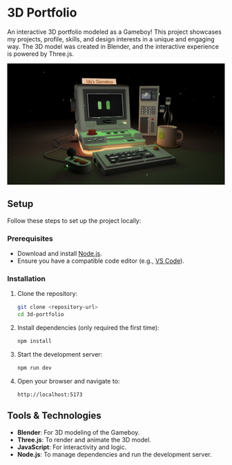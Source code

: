 # 3D Portfolio

An interactive 3D portfolio modeled as a Gameboy! This project showcases my projects, profile, skills, and design interests in a unique and engaging way. The 3D model was created in Blender, and the interactive experience is powered by Three.js.

![Project Screenshot](static/gameboyScreenshot.jpg)

## Setup

Follow these steps to set up the project locally:

### Prerequisites

- Download and install [Node.js](https://nodejs.org/en/download/).
- Ensure you have a compatible code editor (e.g., [VS Code](https://code.visualstudio.com/)).

### Installation

1. Clone the repository:
   ```bash
   git clone <repository-url>
   cd 3d-portfolio
   ```

2. Install dependencies (only required the first time):
   ```bash
   npm install
   ```

3. Start the development server:
   ```bash
   npm run dev
   ```

4. Open your browser and navigate to:
   ```
   http://localhost:5173
   ```

## Tools & Technologies

- **Blender**: For 3D modeling of the Gameboy.
- **Three.js**: To render and animate the 3D model.
- **JavaScript**: For interactivity and logic.
- **Node.js**: To manage dependencies and run the development server.

